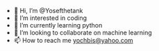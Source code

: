 - 👋 Hi, I’m @Yosefthetank
- 👀 I’m interested in coding 
- 🌱 I’m currently learning python
- 💞️ I’m looking to collaborate on machine learning 
- 📫 How to reach me yochbis@yahoo.com

<!---
Yosefthetank/Yosefthetank is a ✨ special ✨ repository because its `README.md` (this file) appears on your GitHub profile.
You can click the Preview link to take a look at your changes.
--->
